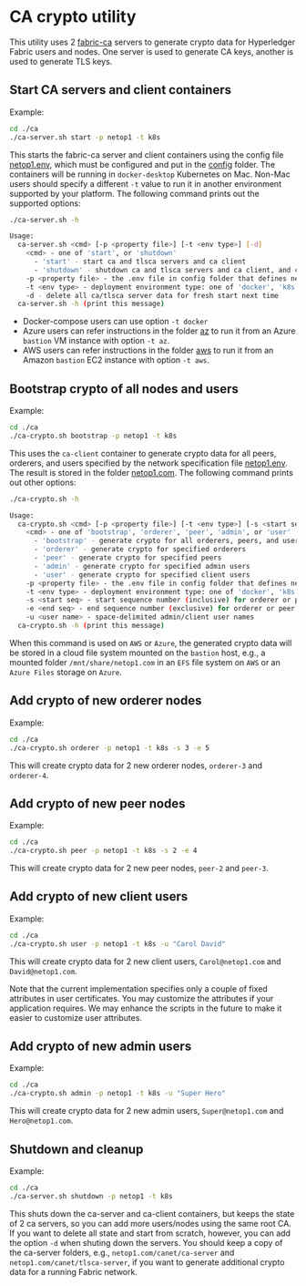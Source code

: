 # CA crypto utility

This utility uses 2 [fabric-ca](https://hyperledger-fabric-ca.readthedocs.io/en/release-1.4/) servers to generate crypto data for Hyperledger Fabric users and nodes. One server is used to generate CA keys, another is used to generate TLS keys.

## Start CA servers and client containers

Example:

```bash
cd ./ca
./ca-server.sh start -p netop1 -t k8s
```

This starts the fabric-ca server and client containers using the config file [netop1.env](../config/netop1.env), which must be configured and put in the [config](../config) folder. The containers will be running in `docker-desktop` Kubernetes on Mac. Non-Mac users should specify a different `-t` value to run it in another environment supported by your platform. The following command prints out the supported options:

```bash
./ca-server.sh -h

Usage:
  ca-server.sh <cmd> [-p <property file>] [-t <env type>] [-d]
    <cmd> - one of 'start', or 'shutdown'
      - 'start' - start ca and tlsca servers and ca client
      - 'shutdown' - shutdown ca and tlsca servers and ca client, and cleanup ca-client data
    -p <property file> - the .env file in config folder that defines network properties, e.g., netop1 (default)
    -t <env type> - deployment environment type: one of 'docker', 'k8s' (default), 'aws', or 'az'
    -d - delete all ca/tlsca server data for fresh start next time
  ca-server.sh -h (print this message)
```

- Docker-compose users can use option `-t docker`
- Azure users can refer instructions in the folder [az](../az) to run it from an Azure `bastion` VM instance with option `-t az`.
- AWS users can refer instructions in the folder [aws](../aws) to run it from an Amazon `bastion` EC2 instance with option `-t aws`.

## Bootstrap crypto of all nodes and users

Example:

```bash
cd ./ca
./ca-crypto.sh bootstrap -p netop1 -t k8s
```

This uses the `ca-client` container to generate crypto data for all peers, orderers, and users specified by the network specification file [netop1.env](../config/netop1.env). The result is stored in the folder [netop1.com](../netop1.com). The following command prints out other options:

```bash
./ca-crypto.sh -h

Usage:
  ca-crypto.sh <cmd> [-p <property file>] [-t <env type>] [-s <start seq>] [-e <end seq>] [-u <user name>]
    <cmd> - one of 'bootstrap', 'orderer', 'peer', 'admin', or 'user'
      - 'bootstrap' - generate crypto for all orderers, peers, and users in a network spec
      - 'orderer' - generate crypto for specified orderers
      - 'peer' - generate crypto for specified peers
      - 'admin' - generate crypto for specified admin users
      - 'user' - generate crypto for specified client users
    -p <property file> - the .env file in config folder that defines network properties, e.g., netop1 (default)
    -t <env type> - deployment environment type: one of 'docker', 'k8s' (default), 'aws', or 'az'
    -s <start seq> - start sequence number (inclusive) for orderer or peer
    -e <end seq> - end sequence number (exclusive) for orderer or peer
    -u <user name> - space-delimited admin/client user names
  ca-crypto.sh -h (print this message)
```

When this command is used on `AWS` or `Azure`, the generated crypto data will be stored in a cloud file system mounted on the `bastion` host, e.g., a mounted folder `/mnt/share/netop1.com` in an `EFS` file system on `AWS` or an `Azure Files` storage on `Azure`.

## Add crypto of new orderer nodes

Example:

```bash
cd ./ca
./ca-crypto.sh orderer -p netop1 -t k8s -s 3 -e 5
```

This will create crypto data for 2 new orderer nodes, `orderer-3` and `orderer-4`.

## Add crypto of new peer nodes

Example:

```bash
cd ./ca
./ca-crypto.sh peer -p netop1 -t k8s -s 2 -e 4
```

This will create crypto data for 2 new peer nodes, `peer-2` and `peer-3`.

## Add crypto of new client users

Example:

```bash
cd ./ca
./ca-crypto.sh user -p netop1 -t k8s -u "Carol David"
```

This will create crypto data for 2 new client users, `Carol@netop1.com` and `David@netop1.com`.

Note that the current implementation specifies only a couple of fixed attributes in user certificates. You may customize the attributes if your application requires. We may enhance the scripts in the future to make it easier to customize user attributes.

## Add crypto of new admin users

Example:

```bash
cd ./ca
./ca-crypto.sh admin -p netop1 -t k8s -u "Super Hero"
```

This will create crypto data for 2 new admin users, `Super@netop1.com` and `Hero@netop1.com`.

## Shutdown and cleanup

Example:

```bash
cd ./ca
./ca-server.sh shutdown -p netop1 -t k8s
```

This shuts down the ca-server and ca-client containers, but keeps the state of 2 ca servers, so you can add more users/nodes using the same root CA. If you want to delete all state and start from scratch, however, you can add the option `-d` when shuting down the servers. You should keep a copy of the ca-server folders, e.g., `netop1.com/canet/ca-server` and `netop1.com/canet/tlsca-server`, if you want to generate additional crypto data for a running Fabric network.
